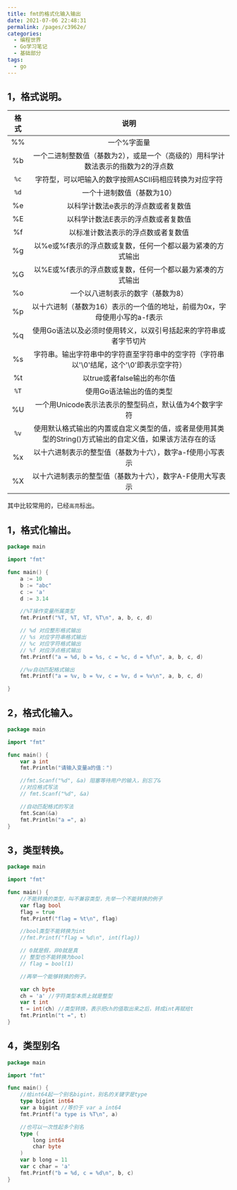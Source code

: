 ```yaml
---
title: fmt的格式化输入输出
date: 2021-07-06 22:48:31
permalink: /pages/c3962e/
categories:
  - 编程世界
  - Go学习笔记
  - 基础部分
tags:
  - go
---
```


## 1，格式说明。

| 格式 |                             说明                             |
| :--: | :----------------------------------------------------------: |
|  %%  |                         一个%字面量                          |
|  %b  | 一个二进制整数值（基数为2），或是一个（高级的）用科学计数法表示的指数为2的浮点数 |
| `%c` |    字符型，可以吧输入的数字按照ASCII码相应转换为对应字符     |
| `%d` |                  一个十进制数值（基数为10）                  |
|  %e  |             以科学计数法e表示的浮点数或者复数值              |
|  %E  |             以科学计数法E表示的浮点数或者复数值              |
|  %f  |              以标准计数法表示的浮点数或者复数值              |
|  %g  |  以%e或%f表示的浮点数或复数，任何一个都以最为紧凑的方式输出  |
|  %G  |  以%E或%f表示的浮点数或复数，任何一个都以最为紧凑的方式输出  |
|  %o  |              一个以八进制表示的数字（基数为8）               |
|  %p  | 以十六进制（基数为16）表示的一个值的地址，前缀为0x，字母使用小写的a-f表示 |
|  %q  | 使用Go语法以及必须时使用转义，以双引号括起来的字符串或者字节切片 |
|  %s  | 字符串。输出字符串中的字符直至字符串中的空字符（字符串以'\0'结尾，这个'\0'即表示空字符） |
|  %t  |                 以true或者false输出的布尔值                  |
| `%T` |                   使用Go语法输出的值的类型                   |
|  %U  |    一个用Unicode表示法表示的整型码点，默认值为4个数字字符    |
| `%v` | 使用默认格式输出的内置或自定义类型的值，或者是使用其类型的String()方式输出的自定义值，如果该方法存在的话 |
|  %x  |  以十六进制表示的整型值（基数为十六），数字a-f使用小写表示   |
|  %X  |  以十六进制表示的整型值（基数为十六），数字A-F使用大写表示   |

其中比较常用的，已经`高亮`标出。

## 1，格式化输出。

```go
package main

import "fmt"

func main() {
	a := 10
	b := "abc"
	c := 'a'
	d := 3.14

	//%T操作变量所属类型
	fmt.Printf("%T, %T, %T, %T\n", a, b, c, d)

	// %d 对应整形格式输出
	// %s 对应字符串格式输出
	// %c 对应字符格式输出
	// %f 对应浮点格式输出
	fmt.Printf("a = %d, b = %s, c = %c, d = %f\n", a, b, c, d)

	//%v自动匹配格式输出
	fmt.Printf("a = %v, b = %v, c = %v, d = %v\n", a, b, c, d)

}
```

## 2，格式化输入。

```go
package main

import "fmt"

func main() {
	var a int
	fmt.Println("请输入变量a的值：")

	//fmt.Scanf("%d", &a) 阻塞等待用户的输入，别忘了&
	//对应格式写法
	// fmt.Scanf("%d", &a)

	//自动匹配格式的写法
	fmt.Scan(&a)
	fmt.Println("a =", a)
}
```

## 3，类型转换。

```go
package main

import "fmt"

func main() {
	//不能转换的类型，叫不兼容类型，先举一个不能转换的例子
	var flag bool
	flag = true
	fmt.Printf("flag = %t\n", flag)

	//bool类型不能转换为int
	//fmt.Printf("flag = %d\n", int(flag))

	// 0就是假，非0就是真
	// 整型也不能转换为bool
	// flag = bool(1)

	//再举一个能够转换的例子。

	var ch byte
	ch = 'a' //字符类型本质上就是整型
	var t int
	t = int(ch) //类型转换，表示把ch的值取出来之后，转成int再赋给t
	fmt.Println("t =", t)
}
```

## 4，类型别名

```go
package main

import "fmt"

func main() {
	//给int64起一个别名bigint，别名的关键字是type
	type bigint int64
	var a bigint //等价于 var a int64
	fmt.Printf("a type is %T\n", a)

	//也可以一次性起多个别名
	type (
		long int64
		char byte
	)
	var b long = 11
	var c char = 'a'
	fmt.Printf("b = %d, c = %d\n", b, c)
}
```